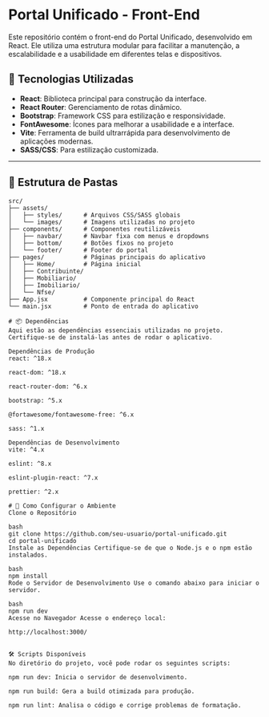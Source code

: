 # Portal Unificado - Front-End

Este repositório contém o front-end do Portal Unificado, desenvolvido em React. Ele utiliza uma estrutura modular para facilitar a manutenção, a escalabilidade e a usabilidade em diferentes telas e dispositivos.

## **🚀 Tecnologias Utilizadas**

- **React**: Biblioteca principal para construção da interface.
- **React Router**: Gerenciamento de rotas dinâmico.
- **Bootstrap**: Framework CSS para estilização e responsividade.
- **FontAwesome**: Ícones para melhorar a usabilidade e a interface.
- **Vite**: Ferramenta de build ultrarrápida para desenvolvimento de aplicações modernas.
- **SASS/CSS**: Para estilização customizada.

---

## **📂 Estrutura de Pastas**
```plaintext
src/
├── assets/
│   ├── styles/      # Arquivos CSS/SASS globais
│   └── images/      # Imagens utilizadas no projeto
├── components/      # Componentes reutilizáveis
│   ├── navbar/      # Navbar fixa com menus e dropdowns
│   ├── bottom/      # Botões fixos no projeto
│   └── footer/      # Footer do portal
├── pages/           # Páginas principais do aplicativo
│   ├── Home/        # Página inicial
│   ├── Contribuinte/
│   ├── Mobiliario/
│   ├── Imobiliario/
│   └── Nfse/
├── App.jsx          # Componente principal do React
└── main.jsx         # Ponto de entrada do aplicativo

# 📦 Dependências
Aqui estão as dependências essenciais utilizadas no projeto. Certifique-se de instalá-las antes de rodar o aplicativo.

Dependências de Produção
react: ^18.x

react-dom: ^18.x

react-router-dom: ^6.x

bootstrap: ^5.x

@fortawesome/fontawesome-free: ^6.x

sass: ^1.x

Dependências de Desenvolvimento
vite: ^4.x

eslint: ^8.x

eslint-plugin-react: ^7.x

prettier: ^2.x

# 📖 Como Configurar o Ambiente
Clone o Repositório

bash
git clone https://github.com/seu-usuario/portal-unificado.git
cd portal-unificado
Instale as Dependências Certifique-se de que o Node.js e o npm estão instalados.

bash
npm install
Rode o Servidor de Desenvolvimento Use o comando abaixo para iniciar o servidor.

bash
npm run dev
Acesse no Navegador Acesse o endereço local:

http://localhost:3000/


🛠️ Scripts Disponíveis
No diretório do projeto, você pode rodar os seguintes scripts:

npm run dev: Inicia o servidor de desenvolvimento.

npm run build: Gera a build otimizada para produção.

npm run lint: Analisa o código e corrige problemas de formatação.